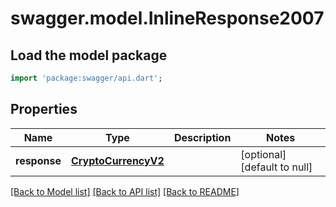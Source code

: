 # swagger.model.InlineResponse2007

## Load the model package
```dart
import 'package:swagger/api.dart';
```

## Properties
Name | Type | Description | Notes
------------ | ------------- | ------------- | -------------
**response** | [**CryptoCurrencyV2**](CryptoCurrencyV2.md) |  | [optional] [default to null]

[[Back to Model list]](../README.md#documentation-for-models) [[Back to API list]](../README.md#documentation-for-api-endpoints) [[Back to README]](../README.md)


